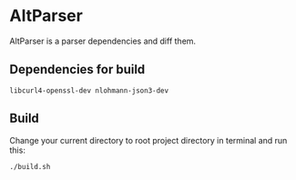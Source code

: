 # AltParser

AltParser is a parser dependencies and diff them.

## Dependencies for build

```
libcurl4-openssl-dev nlohmann-json3-dev
```

## Build 

Change your current directory to root project directory in terminal and run this:

```bash
./build.sh
```